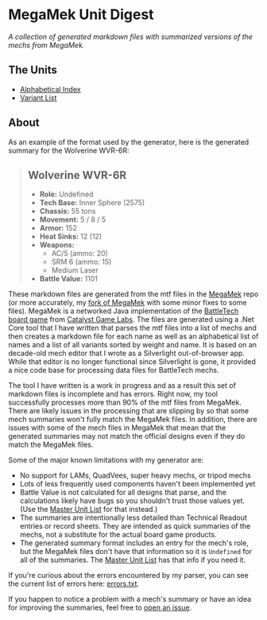 # MegaMek Unit Digest

*A collection of generated markdown files with summarized versions of the mechs from MegaMek.*

## The Units

- [Alphabetical Index](index.md)
- [Variant List](variants.md)

## About

As an example of the format used by the generator, here is the generated summary for the Wolverine WVR-6R:

> ## Wolverine WVR-6R
> - **Role:** Undefined
> - **Tech Base:** Inner Sphere (2575)
> - **Chassis:** 55 tons
> - **Movement:** 5 / 8 / 5
> - **Armor:** 152
> - **Heat Sinks:** 12 (12)
> - **Weapons:**
>   - AC/5 (ammo: 20)
>   - SRM 6 (ammo: 15)
>   - Medium Laser
> - **Battle Value:** 1101

These markdown files are generated from the mtf files in the [MegaMek](https://github.com/MegaMek/megamek) repo (or more accurately, my [fork of MegaMek](https://github.com/scottboehmer/megamek) with some minor fixes to some files).
MegaMek is a networked Java implementation of the [BattleTech board game](https://bg.battletech.com/) from [Catalyst Game Labs](https://www.catalystgamelabs.com/).
The files are generated using a .Net Core tool that I have written that parses the mtf files into a list of mechs and then creates a markdown file for each name as well as an alphabetical list of names and a list of all variants sorted by weight and name. It is based on an decade-old mech editor that I wrote as a Silverlight out-of-browser app. While that editor is no longer functional since Silverlight is gone, it provided a nice code base for processing data files for BattleTech mechs.

The tool I have written is a work in progress and as a result this set of markdown files is incomplete and has errors. Right now, my tool successfully processes more than 90% of the mtf files from MegaMek. There are likely issues in the processing that are slipping by so that some mech summaries won't fully match the MegaMek files. In addition, there are issues with some of the mech files in MegaMek that mean that the generated summaries may not match the official designs even if they do match the MegaMek files.

Some of the major known limitations with my generator are:
- No support for LAMs, QuadVees, super heavy mechs, or tripod mechs
- Lots of less frequently used components haven't been implemented yet
- Battle Value is not calculated for all designs that parse, and the calculations likely have bugs so you shouldn't trust those values yet. (Use the [Master Unit List](http://masterunitlist.info/) for that instead.)
- The summaries are intentionally less detailed than Technical Readout entries or record sheets. They are intended as quick summaries of the mechs, not a substitute for the actual board game products.
- The generated summary format includes an entry for the mech's role, but the MegaMek files don't have that information so it is `Undefined` for all of the summaries. The [Master Unit List](http://masterunitlist.info/) has that info if you need it.

If you're curious about the errors encountered by my parser, you can see the current list of errors here: [errors.txt](errors.txt).

If you happen to notice a problem with a mech's summary or have an idea for improving the summaries, feel free to [open an issue](https://github.com/scottboehmer/megamek-unit-digest/issues/new).
